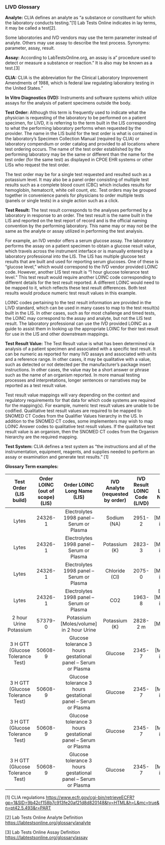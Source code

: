 ### LIVD Glossary

**Analyte:** CLIA defines an analyte as “a substance or constituent for which the laboratory conducts testing.”[1] Lab Tests Online indicates in lay terms, it may be called a test[2].

Some laboratories and IVD vendors may use the term parameter instead of analyte. Others may use assay to describe the test process. Synonyms: parameter, assay, result.

**Assay:** According to LabTestsOnline.org, an assay is a” procedure used to detect or measure a substance or reaction.” It is also may be known as a test.[3]

**CLIA:** CLIA is the abbreviation for the Clinical Laboratory Improvement Amendments of 1988, which is federal law regulating laboratory testing in the United States.”

**In Vitro Diagnostics (IVD):** Instruments and software systems which utilize assays for the analysis of patient specimens outside the body.

**Test Order:** Although this term is frequently used to indicate what the physician is requesting of the laboratory to be performed on a patient specimen, for LIVD, it is referring to the term built in the LIS corresponding to what the performing laboratory performs when requested by the provider. The name in the LIS build for the test order is what is contained in the laboratory’s Specimen Collection Manual (required by CLIA) or laboratory compendium or order catalog and provided to all locations where test ordering occurs. The name of the test order established by the performing laboratory may be the same or different than the name for the test order (for the same test) as displayed in CPOE EHR systems or other LISs who request the test order.

The test order may be for a single test requested and resulted such as a potassium level. It may also be a panel order consisting of multiple test results such as a complete blood count (CBC) which includes results for hemoglobin, hematocrit, white cell count, etc. Test orders may be grouped together in convenience panels for physicians to order multiple tests (panels or single tests) in a single action such as a click.

**Test Result:** The test result corresponds to the analyses performed by a laboratory in response to an order. The test result is the name built in the LIS and reported on the test report of record and is the official naming convention by the performing laboratory. This name may or may not be the same as the analyte or assay utilized in performing the test analysis.

For example, an IVD vendor offers a serum glucose assay. The laboratory performs the assay on a patient specimen to obtain a glucose result value, which travels across the instrument interface or is manually entered by a laboratory professional into the LIS. The LIS has multiple glucose test results that are built and used for reporting serum glucoses. One of these is “glucose level,” which would correspond to the IVD vendor provided LOINC code. However, another LIS test result is “1 hour glucose tolerance test level.” This test result would require another LOINC code corresponding to different details for the test result reported. A different LOINC would need to be mapped to it, which reflects these test result differences. Both test results would produce numeric test result values in this example.

LOINC codes pertaining to the test result information are provided in the LIVD standard, which can be used in many cases to map to the test result(s) built in the LIS. In other cases, such as for most challenge and timed tests, the LOINC may correspond to the assay and analyte, but not the LIS test result. The laboratory professional can use the IVD provided LOINC as a guide to assist them in looking up the appropriate LOINC for their test result for use in the LIS and other downstream mappings.

**Test Result Value:** The Test Result value is what has been determined via analysis of a patient specimen and associated with a specific test result. It can be numeric as reported for many IVD assays and associated with units and a reference range. In other cases, it may be qualitative with a value, such as detected or not detected per the manufacturer’s package insert instructions. In other cases, the value may be a short answer or phrase such as the name of an organism reported. In more manual testing processes and interpretations, longer sentences or narratives may be reported as a test result value.

Test result value mappings will vary depending on the context and regulatory requirements for that data for which code systems are required for the mapping(s). For example, numeric test result values are unable to be codified. Qualitative test result values are required to be mapped to SNOMED CT Codes from the Qualifier Values hierarchy in the US. In addition to the SNOMED CT codes, some implementers may wish to map LOINC Answer codes to qualitative test result values. If the qualitative test result value is an organism, then the SNOMED CT codes from the Organism hierarchy are the required mapping.

**Test System:** CLIA defines a test system as “the instructions and all of the instrumentation, equipment, reagents, and supplies needed to perform an assay or examination and generate test results.” [1]

**Glossary Term examples:**

|      Test Order (LIS build)      | Order LOINC (out of scope) (LIS) |                  Order LOINC Long Name (LIS)                  | IVD Analyte (requested by order) | IVD Result LOINC Code (LIVD) |       IVD Result LOINC Long Name (LIVD)       | IVD Result Value | Units  | Test Result (LIS build) | Test Result LOINC code (LIS) |                  Test Result LOINC Long Name (LIS)                  | Test Result Value (LIS) |
| :------------------------------: | :------------------------------: | :-----------------------------------------------------------: | :------------------------------: | :--------------------------: | :-------------------------------------------: | :--------------: | :----: | :---------------------: | :--------------------------: | :-----------------------------------------------------------------: | :---------------------: |
|              Lytes               |             24326-1              |           Electrolytes 1998 panel – Serum or Plasma           |           Sodium (NA)            |            2951-2            |   Sodium [Moles/volume] in Serum or Plasma    |       138        | mmol/L |       Sodium Ser        |            2951-2            |              Sodium [Moles/volume] in Serum or Plasma               |           138           |
|              Lytes               |             24326-1              |           Electrolytes 1998 panel – Serum or Plasma           |          Potassium (K)           |            2823-3            |  Potassium [Moles/volume] in Serum or Plasma  |       3.9        | mmol/L |          K Ser          |            2823-3            |             Potassium [Moles/volume] in Serum or Plasma             |           3.9           |
|              Lytes               |             24326-1              |           Electrolytes 1998 panel – Serum or Plasma           |          Chloride (Cl)           |            2075-0            |  Chloride [Moles/volume] in Serum or Plasma   |       102        | mmol/L |      Chloride Ser       |            2075-0            |             Chloride [Moles/volume] in Serum or Plasma              |           103           |
|              Lytes               |             24326-1              |           Electrolytes 1998 panel – Serum or Plasma           |               CO2                |            1963-8            | Bicarbonate [Moles/volume] in Serum or Plasma |        28        | mmol/L |         CO2 Ser         |            1963-8            |            Bicarbonate [Moles/volume] in Serum or Plasma            |           28            |
|      2 hour Urine Potassium      |             57379-0              |           Potassium [Moles/volume] in 2 hour Urine            |          Potassium (K)           |           2828-2 m           |       Potassium [Moles/volume] in Urine       |                  | mmol/L |         2h U K          |           57379-0            |              Potassium [Moles/volume] in 2 hour Urine               |                         |
| 3 H GTT (Glucose Tolerance Test) |             50608-9              | Glucose tolerance 3 hours gestational panel – Serum or Plasma |             Glucose              |            2345-7            |   Glucose [Mass/volume] in Serum or Plasma    |        99        | mg/dL  |      Fasting Gluc       |            1558-6            |          Fasting glucose [Mass/volume] in Serum or Plasma           |           99            |
| 3 H GTT (Glucose Tolerance Test) |             50608-9              | Glucose tolerance 3 hours gestational panel – Serum or Plasma |             Glucose              |            2345-7            |   Glucose [Mass/volume] in Serum or Plasma    |       150        | mg/dL  |         1H Gluc         |           20438-8            | Glucose [Mass/volume] in Serum or Plasma- 1 hour post dose glucose  |           150           |
| 3 H GTT (Glucose Tolerance Test) |             50608-9              | Glucose tolerance 3 hours gestational panel – Serum or Plasma |             Glucose              |            2345-7            |   Glucose [Mass/volume] in Serum or Plasma    |       250        | mg/dL  |         2H Gluc         |           20436-2            | Glucose [Mass/volume] in Serum or Plasma- 2 hours post dose glucose |           250           |
| 3 H GTT (Glucose Tolerance Test) |             50608-9              | Glucose tolerance 3 hours gestational panel – Serum or Plasma |             Glucose              |            2345-7            |   Glucose [Mass/volume] in Serum or Plasma    |       200        | mg/dL  |         3H Gluc         |           20437-0            | Glucose [Mass/volume] in Serum or Plasma- 3 hours post dose glucose |           200           |

[1] CLIA regulations https://www.ecfr.gov/cgi-bin/retrieveECFR?gp=1&SID=9b42cf158b7c913fe20af21d8d820148&ty=HTML&h=L&mc=true&n=pt42.5.493&r=PART

[2] Lab Tests Online Analyte Definition https://labtestsonline.org/glossary/analyte

[3] Lab Tests Online Assay Definition https://labtestsonline.org/glossary/assay
